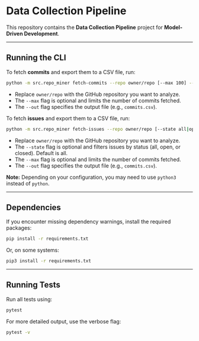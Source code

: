 # Data Collection Pipeline

This repository contains the **Data Collection Pipeline** project for **Model-Driven Development**.

---

## Running the CLI

To fetch **commits** and export them to a CSV file, run:

```bash
python -m src.repo_miner fetch-commits --repo owner/repo [--max 100] --out commits.csv
```

- Replace `owner/repo` with the GitHub repository you want to analyze.  
- The `--max` flag is optional and limits the number of commits fetched.  
- The `--out` flag specifies the output file (e.g., `commits.csv`).  


To fetch **issues** and export them to a CSV file, run:

```bash
python -m src.repo_miner fetch-issues --repo owner/repo [--state all|open|closed] [--max 50] --out issues.csv
```

- Replace `owner/repo` with the GitHub repository you want to analyze.  
- The `--state` flag is optional and filters issues by status (all, open, or closed). Default is all.
- The `--max` flag is optional and limits the number of commits fetched.  
- The `--out` flag specifies the output file (e.g., `commits.csv`).  


**Note:** Depending on your configuration, you may need to use `python3` instead of `python`.

---

## Dependencies

If you encounter missing dependency warnings, install the required packages:

```bash
pip install -r requirements.txt
```

Or, on some systems:

```bash
pip3 install -r requirements.txt
```

---

## Running Tests

Run all tests using:

```bash
pytest
```

For more detailed output, use the verbose flag:

```bash
pytest -v
```
